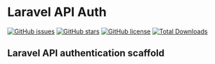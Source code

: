 # Laravel API Auth

[![GitHub issues](https://img.shields.io/github/issues/iamnotstatic/laravel-api-auth)](https://github.com/iamnotstatic/laravel-api-auth/issues)
[![GitHub stars](https://img.shields.io/github/stars/iamnotstatic/laravel-api-auth)](https://github.com/iamnotstatic/laravel-api-auth/stargazers)
[![GitHub license](https://img.shields.io/github/license/iamnotstatic/laravel-api-auth)](https://github.com/iamnotstatic/laravel-api-auth)
[![Total Downloads](https://img.shields.io/packagist/dt/iamnotstatic/laravel-api-auth)](https://github.com/iamnotstatic/laravel-api-auth)

## Laravel API authentication scaffold
